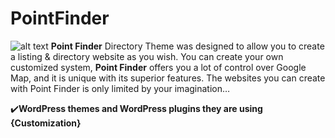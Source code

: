 # PointFinder 
![alt text](https://pointfindertheme.com/wp-content/uploads/2016/01/pcpf-min.png)
**Point Finder** Directory Theme was designed to allow you to create a listing & directory website as you wish. You can create your own customized system, **Point Finder** offers you a lot of control over Google Map, and it is unique with its superior features. The websites you can create with Point Finder is only limited by your imagination…

:heavy_check_mark:**WordPress themes and WordPress plugins they are using {Customization}**
